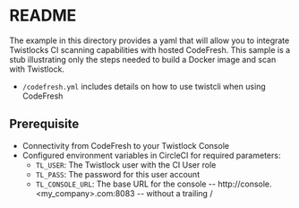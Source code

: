 # README
The example in this directory provides a yaml that will allow you to integrate Twistlocks CI scanning capabilities with hosted CodeFresh.  This sample is a stub illustrating only the steps needed to build a Docker image and scan with Twistlock.
* ```/codefresh.yml``` includes details on how to use twistcli when using CodeFresh


## Prerequisite 
* Connectivity from CodeFresh to your Twistlock Console
* Configured environment variables in CircleCI for required parameters:
  * ```TL_USER```:  The Twistlock user with the CI User role
  * ```TL_PASS```:  The password for this user account
  * ```TL_CONSOLE_URL```:  The base URL for the console -- http://console.<my_company>.com:8083 -- without a trailing /
